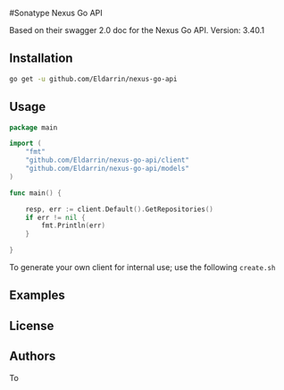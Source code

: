 #Sonatype Nexus Go API

Based on their swagger 2.0 doc for the Nexus Go API. Version: 3.40.1

## Installation

```bash
go get -u github.com/Eldarrin/nexus-go-api
```

## Usage

```go
package main

import (
    "fmt"
    "github.com/Eldarrin/nexus-go-api/client"
    "github.com/Eldarrin/nexus-go-api/models"
)

func main() {

    resp, err := client.Default().GetRepositories()
    if err != nil {
        fmt.Println(err)
    }

}
```

To generate your own client for internal use; use the following `create.sh`


## Examples


## License


## Authors



To
